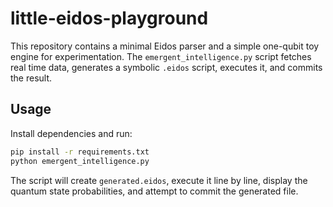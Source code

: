 # little-eidos-playground

This repository contains a minimal Eidos parser and a simple one-qubit toy engine
for experimentation. The `emergent_intelligence.py` script fetches real time data,
generates a symbolic `.eidos` script, executes it, and commits the result.

## Usage

Install dependencies and run:

```bash
pip install -r requirements.txt
python emergent_intelligence.py
```

The script will create `generated.eidos`, execute it line by line, display the
quantum state probabilities, and attempt to commit the generated file.
